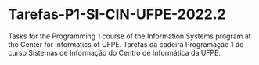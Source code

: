 # Tarefas-P1-SI-CIN-UFPE-2022.2
Tasks for the Programming 1 course of the Information Systems program at the Center for Informatics of UFPE. Tarefas da cadeira Programação 1 do curso Sistemas de Informação do Centro de Informática da UFPE.
